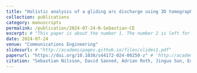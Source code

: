 ```yaml
---
title: "Holistic analysis of a gliding arc discharge using 3D tomography and single-shot fluorescence lifetime imaging"
collection: publications
category: manuscripts
permalink: /publication/2024-07-24-N-Sebastian-CE
excerpt: # "This paper is about the number 1. The number 2 is left for future work."
date: 2024-07-24
venue: "Communications Engineering"
slidesurl: # "http://academicpages.github.io/files/slides1.pdf"
paperurl: "https://doi.org/10.1038/s44172-024-00250-z" # 'http://academicpages.github.io/files/paper1.pdf'
citation: "Sebastian Nilsson, David Sanned, Adrian Roth, Jinguo Sun, Edouard Berrocal, Mattias Richter, Andreas Ehn*. Holistic analysis of a gliding arc discharge using 3D tomography and single-shot fluorescence lifetime imaging. <i>Communications Engineering</i> 3.1 (2024): 103" #"Your Name, You. (2009). &quot;Paper Title Number 1.&quot; <i>Journal 1</i>. 1(1)."
---
```


<!-- The contents above will be part of a list of publications, if the user clicks the link for the publication than the contents of section will be rendered as a full page, allowing you to provide more information about the paper for the reader. When publications are displayed as a single page, the contents of the above "citation" field will automatically be included below this section in a smaller font.
 -->
